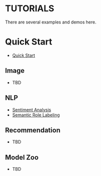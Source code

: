 # TUTORIALS
There are several examples and demos here.

# Quick Start

* [Quick Start](quick_start/index_cn.rst)

## Image

* TBD

## NLP

* [Sentiment Analysis](sentiment_analysis/index_cn.md)
* [Semantic Role Labeling](semantic_role_labeling/index_cn.md)

## Recommendation

* TBD

## Model Zoo

* TBD
